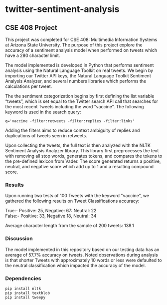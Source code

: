 # twitter-sentiment-analysis
## CSE 408 Project
This project was completed for CSE 408: Multimedia Information Systems at Arizona State University. The purpose of this project explore the accuracy of a sentiment analysis model when performed on tweets which have a 280 character limit.  

The model implemented is developed in Python that performs sentiment analysis using the Natural Language Toolkit on real tweets. We begin by importing our Twitter API keys, the Natural Language Toolkit Sentiment Analysis Analyzer, and several numbers libraries which performs the calculations per tweet.

The the sentiment categorization begins by first defining the list variable “tweets”, which is set equal to the Twitter search API call that searches for the most recent Tweets including the word “vaccine”. The following keyword is used in the search query:
```
q='vaccine -filter:retweets -filter:replies -filter:links'
```  
Adding the filters aims to reduce context ambiguity of replies and duplications of tweets seen in retweets.

Upon collecting the tweets, the full text is then analyzed with the NLTK Sentiment Analysis Analyzer library. This library first preprocesses the text with removing all stop words, generates tokens, and compares the tokens to the pre-defined lexicon from Vader. The score generated returns a positive, neutral, and negative score which add up to 1 and a resulting compound score.

### Results
Upon running two tests of 100 Tweets with the keyword "vaccine", we gathered the following results on Tweet Classifications accuracy:  

True:- Positive: 25, Negative: 67: Neutral: 22  
False:- Positive: 33, Negative 18, Neutral: 34  
  
Average character length from the sample of 200 tweets: 138.1  

### Discussion
The model implemented in this repository based on our testing data has an average of 57.7% accuracy on tweets. Noted observations during analysis is that shorter Tweets with approximately 10 words or less were defaulted to the neutral classification which impacted the accuracy of the model.

### Dependencies
```
pip install nltk
pip install textblob
pip install tweepy
```
